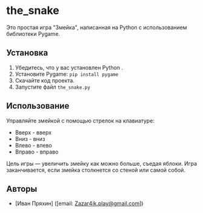 # the_snake

Это простая игра "Змейка", написанная на Python с использованием библиотеки Pygame.

## Установка

1. Убедитесь, что у вас установлен Python .
2. Установите Pygame: `pip install pygame`
3. Скачайте код проекта.
4. Запустите файл `the_snake.py`

## Использование

Управляйте змейкой с помощью стрелок на клавиатуре:
* Вверх - вверх
* Вниз - вниз
* Влево - влево
* Вправо - вправо

Цель игры — увеличить змейку  как можно больше, съедая яблоки. 
Игра заканчивается, если змейка столкнется со стеной или самой собой.

## Авторы

* [Иван Пряхин] ([email: Zazar4ik.play@gmail.com])

